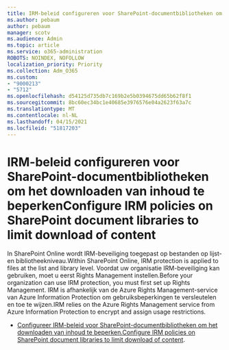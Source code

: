 ```yaml
---
title: IRM-beleid configureren voor SharePoint-documentbibliotheken om het downloaden van inhoud te beperken
ms.author: pebaum
author: pebaum
manager: scotv
ms.audience: Admin
ms.topic: article
ms.service: o365-administration
ROBOTS: NOINDEX, NOFOLLOW
localization_priority: Priority
ms.collection: Adm_O365
ms.custom:
- "9000213"
- "5712"
ms.openlocfilehash: d54125d735db7c169b2e5b0394675dd65b62f8f1
ms.sourcegitcommit: 8bc60ec34bc1e40685e3976576e04a2623f63a7c
ms.translationtype: MT
ms.contentlocale: nl-NL
ms.lasthandoff: 04/15/2021
ms.locfileid: "51817203"
---
```

# <a name="configure-irm-policies-on-sharepoint-document-libraries-to-limit-download-of-content"></a><span data-ttu-id="39cb7-102">IRM-beleid configureren voor SharePoint-documentbibliotheken om het downloaden van inhoud te beperken</span><span class="sxs-lookup"><span data-stu-id="39cb7-102">Configure IRM policies on SharePoint document libraries to limit download of content</span></span>

<span data-ttu-id="39cb7-103">In SharePoint Online wordt IRM-beveiliging toegepast op bestanden op lijst- en bibliotheekniveau.</span><span class="sxs-lookup"><span data-stu-id="39cb7-103">Within SharePoint Online, IRM protection is applied to files at the list and library level.</span></span> <span data-ttu-id="39cb7-104">Voordat uw organisatie IRM-beveiliging kan gebruiken, moet u eerst Rights Management instellen.</span><span class="sxs-lookup"><span data-stu-id="39cb7-104">Before your organization can use IRM protection, you must first set up Rights Management.</span></span> <span data-ttu-id="39cb7-105">IRM is afhankelijk van de Azure Rights Management-service van Azure Information Protection om gebruiksbeperkingen te versleutelen en toe te wijzen.</span><span class="sxs-lookup"><span data-stu-id="39cb7-105">IRM relies on the Azure Rights Management service from Azure Information Protection to encrypt and assign usage restrictions.</span></span>

- <span data-ttu-id="39cb7-106">[Configureer IRM-beleid voor SharePoint-documentbibliotheken om het downloaden van inhoud te beperken.](https://docs.microsoft.com/microsoft-365/compliance/set-up-irm-in-sp-admin-center)</span><span class="sxs-lookup"><span data-stu-id="39cb7-106">[Configure IRM policies on SharePoint document libraries to limit download of content](https://docs.microsoft.com/microsoft-365/compliance/set-up-irm-in-sp-admin-center).</span></span>
